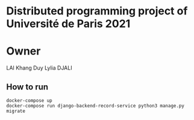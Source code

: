 # Distributed programming project of Université de Paris 2021

# Owner
LAI Khang Duy
Lylia DJALI 

## How to run
```
docker-compose up
docker-compose run django-backend-record-service python3 manage.py migrate
```
